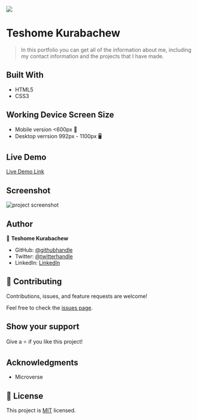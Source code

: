 ![](https://img.shields.io/badge/Microverse-blueviolet)

# Teshome Kurabachew

> In this portfolio you can get all of the information about me, including my contact information and the projects that I have made.


## Built With

- HTML5
- CSS3

## Working Device Screen Size

- Mobile version <600px 📱
- Desktop verrsion 992px - 1100px 🖥️

## Live Demo

[Live Demo Link](https://teshemaximillan.github.io/Portfolio/)

## Screenshot

![project screenshot](https://user-images.githubusercontent.com/51437483/157740992-5c2e5ed6-4828-46ab-bdfc-e7f148842850.jpg)

## Author

👤 **Teshome Kurabachew**

- GitHub: [@githubhandle](https://github.com/TesheMaximillan)
- Twitter: [@twitterhandle](https://twitter.com/TesheKura)
- LinkedIn: [LinkedIn](https://www.linkedin.com/in/teshome-kurabachew-aa8067180/)

## 🤝 Contributing

Contributions, issues, and feature requests are welcome!

Feel free to check the [issues page](../../issues/).

## Show your support

Give a ⭐️ if you like this project!

## Acknowledgments

- Microverse 

## 📝 License

This project is [MIT](./MIT.md) licensed.
